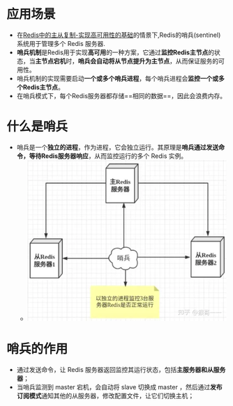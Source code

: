 # 应用场景
- 在[Redis中的主从复制-实现高可用性的基础](Redis中的主从复制-实现高可用性的基础.md)的情景下,Redis的哨兵(sentinel) 系统用于管理多个 Redis 服务器.
- **哨兵机制**是Redis用于实现**高可用**的一种方案，它通过**监控Redis主节点**的状态，当**主节点宕机**时，**哨兵会自动将从节点提升为主节点**，从而保证服务的可用性。
- 哨兵机制的实现需要启动**一个或多个哨兵进程**，每个哨兵进程会**监控一个或多个Redis主节点**。
- 在哨兵模式下，每个Redis服务器都存储==相同的数据==，因此会浪费内存。

# 什么是哨兵
- 哨兵是一个**独立的进程**，作为进程，它会独立运行。其原理是**哨兵通过发送命令，等待Redis服务器响应**，从而监控运行的多个 Redis 实例。
	- ![400](attachments/Pasted%20image%2020230301224058.png)
# 哨兵的作用
-   通过发送命令，让 Redis 服务器返回监控其运行状态，包括**主服务器和从服务器**；
-   当哨兵监测到 master 宕机，会自动将 slave 切换成 master ，然后通过**发布订阅模式**通知其他的从服务器，修改配置文件，让它们切换主机；